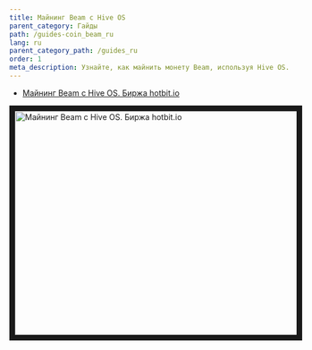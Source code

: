 ```yaml
---
title: Майнинг Beam с Hive OS
parent_category: Гайды
path: /guides-coin_beam_ru
lang: ru
parent_category_path: /guides_ru
order: 1
meta_description: Узнайте, как майнить монету Beam, используя Hive OS.
---
```


- <a href="https://www.youtube.com/watch?v=1Emo9dA1bcc">Майнинг Beam с Hive OS. Биржа hotbit.io</a>

<a href="http://www.youtube.com/watch?feature=player_embedded&v=1Emo9dA1bcc
" target="_blank"><img src="http://img.youtube.com/vi/1Emo9dA1bcc/0.jpg"
alt="Майнинг Beam с Hive OS. Биржа hotbit.io" width="630" height="400" border="10" /></a>
